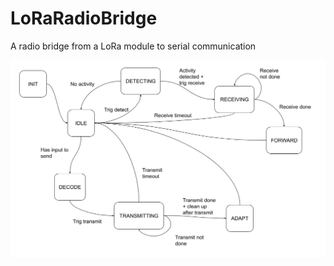 # LoRaRadioBridge
A radio bridge from a LoRa module to serial communication 

![LoRa Radio Bridge State Machine](/RadioBridgeStateMachine.png "LoRa Radio Bridge State Machine")